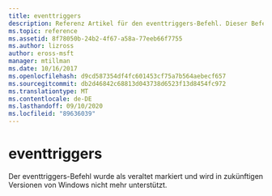 ```yaml
---
title: eventtriggers
description: Referenz Artikel für den eventtriggers-Befehl. Dieser Befehl ist veraltet und wird in zukünftigen Versionen von Windows nicht mehr unterstützt.
ms.topic: reference
ms.assetid: 8f78050b-24b2-4f67-a58a-77eeb66f7755
ms.author: lizross
author: eross-msft
manager: mtillman
ms.date: 10/16/2017
ms.openlocfilehash: d9cd587354df4fc601453cf75a7b564aebecf657
ms.sourcegitcommit: db2d46842c68813d043738d6523f13d8454fc972
ms.translationtype: MT
ms.contentlocale: de-DE
ms.lasthandoff: 09/10/2020
ms.locfileid: "89636039"
---
```

# <a name="eventtriggers"></a>eventtriggers

Der eventtriggers-Befehl wurde als veraltet markiert und wird in zukünftigen Versionen von Windows nicht mehr unterstützt.